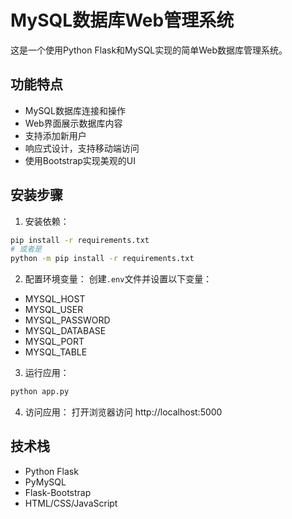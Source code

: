 # MySQL数据库Web管理系统
这是一个使用Python Flask和MySQL实现的简单Web数据库管理系统。

## 功能特点
- MySQL数据库连接和操作
- Web界面展示数据库内容
- 支持添加新用户
- 响应式设计，支持移动端访问
- 使用Bootstrap实现美观的UI


## 安装步骤

1. 安装依赖：
```bash
pip install -r requirements.txt
# 或者是
python -m pip install -r requirements.txt
```

2. 配置环境变量：
创建`.env`文件并设置以下变量：
- MYSQL_HOST
- MYSQL_USER
- MYSQL_PASSWORD
- MYSQL_DATABASE
- MYSQL_PORT
- MYSQL_TABLE

3. 运行应用：
```bash
python app.py
```

4. 访问应用：
打开浏览器访问 http://localhost:5000

## 技术栈
- Python Flask
- PyMySQL
- Flask-Bootstrap
- HTML/CSS/JavaScript 